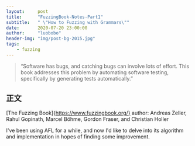 ```yaml
---
layout:     post
title:      "FuzzingBook-Notes-Part1"
subtitle:   " \"How to Fuzzing with Grammars\""
date:       2020-07-20 23:00:00
author:     "luobobo"
header-img: "img/post-bg-2015.jpg"
tags:
    - fuzzing
---
```


> “Software has bugs, and catching bugs can involve lots of effort. This book addresses this problem by automating software testing, specifically by generating tests automatically.”


## 正文

[The Fuzzing Book]{https://www.fuzzingbook.org/}
author: Andreas Zeller, Rahul Gopinath, Marcel Böhme, Gordon Fraser, and Christian Holler

I've been using AFL for a while, and now I'd like to delve into its algorithm and implementation in hopes of finding some improvement.